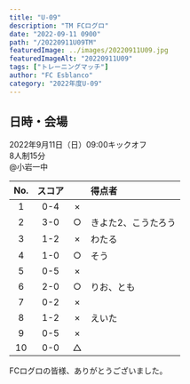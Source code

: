 ```yaml
---
title: "U-09"
description: "TM FCログロ"
date: "2022-09-11 0900"
path: "/20220911U09TM"
featuredImage: ../images/20220911U09.jpg
featuredImageAlt: "20220911U09"
tags: ["トレーニングマッチ"]
author: "FC Esblanco"
category: "2022年度U-09"
---
```


## 日時・会場

2022年9月11日（日）09:00キックオフ<br>
8人制15分<br>
@小岩一中


| No.| スコア |   |得点者  |
|:--:|:------:|:-:|:--------|
| 1  | 0-4 | × ||
| 2  | 3-0 | ○ |きよた2、こうたろう|
| 3  | 1-2 | × |わたる|
| 4  | 1-0 | ○ |そう|
| 5  | 0-5 | × ||
| 6  | 2-0 | ○ |りお、とも|
| 7  | 0-2 | × ||
| 8  | 1-2 | × |えいた|
| 9  | 0-5 | × ||
| 10  | 0-0 | △ ||


FCログロの皆様、ありがとうございました。